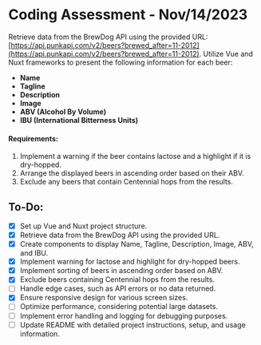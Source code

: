 # Coding Assessment - Nov/14/2023

Retrieve data from the BrewDog API using the provided URL: [https://api.punkapi.com/v2/beers?brewed_after=11-2012](https://api.punkapi.com/v2/beers?brewed_after=11-2012). Utilize Vue and Nuxt frameworks to present the following information for each beer:

- **Name**
- **Tagline**
- **Description**
- **Image**
- **ABV (Alcohol By Volume)**
- **IBU (International Bitterness Units)**

#### Requirements:
1. Implement a warning if the beer contains lactose and a highlight if it is dry-hopped.
2. Arrange the displayed beers in ascending order based on their ABV.
3. Exclude any beers that contain Centennial hops from the results.

## To-Do:
- [X] Set up Vue and Nuxt project structure.
- [X] Retrieve data from the BrewDog API using the provided URL.
- [X] Create components to display Name, Tagline, Description, Image, ABV, and IBU.
- [X] Implement warning for lactose and highlight for dry-hopped beers.
- [X] Implement sorting of beers in ascending order based on ABV.
- [X] Exclude beers containing Centennial hops from the results.
- [ ] Handle edge cases, such as API errors or no data returned.
- [X] Ensure responsive design for various screen sizes.
- [ ] Optimize performance, considering potential large datasets.
- [ ] Implement error handling and logging for debugging purposes.
- [ ] Update README with detailed project instructions, setup, and usage information.
